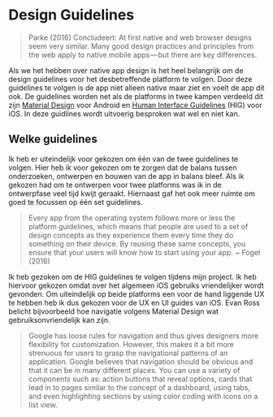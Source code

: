 # Design Guidelines

> Parke (2016) Concludeert: At first native and web browser designs seem very similar. Many good design practices and principles from the web apply to native mobile apps — but there are key differences.

Als we het hebben over native app design is het heel belangrijk om de design guidelines voor het desbetreffende platform te volgen. Door deze guidelines te volgen is de app niet alleen native maar ziet en voelt de app dit ook. De guidelines worden net als de platforms in twee kampen verdeeld dit zijn [Material Design](https://material.io/guidelines/material-design/introduction.html) voor Android en [Human Interface Guidelines](https://developer.apple.com/ios/human-interface-guidelines/overview/themes/) (HIG) voor iOS. In deze guidlines wordt uitvoerig besproken wat wel en niet kan.

## Welke guidelines
Ik heb er uiteindelijk voor gekozen om één van de twee guidelines te volgen. Hier heb ik voor gekozen om te zorgen dat de balans tussen onderzoeken, ontwerpen en bouwen van de app in balans bleef. Als ik gekozen had om te ontwerpen voor twee platforms was ik in de ontwerpfase veel tijd kwijt geraakt. Hiernaast gaf het ook meer ruimte om goed te focussen op één set guidelines.

> Every app from the operating system follows more or less the platform guidelines, which means that people are used to a set of design concepts as they experience them every time they do something on their device. By reusing these same concepts, you ensure that your users will know how to start using your app. ~ Fogel (2016)

Ik heb gezoken om de HIG guidelines te volgen tijdens mijn project. Ik heb hiervoor gekozen omdat over het algemeen iOS gebruiks vriendelijker wordt gevonden. Om uiteindelijk op beide platforms een voor de hand liggende UX te hebben heb ik dus gekozen voor de UX en UI guides van iOS. Evan Ross belicht bijvoorbeeld hoe navigatie volgens Material Design wat gebruiksonvriendelijk kan zijn.

> Google has loose rules for navigation and thus gives designers more flexibility for customization. However, this makes it a bit more strenuous for users to grasp the navigational patterns of an application. Google believes that navigation should be obvious and that it can be in many different places. You can use a variety of components such as: action buttons that reveal options, cards that lead in to pages similar to the concept of a dashboard, using tabs, and even highlighting sections by using color coding with icons on a list view.
